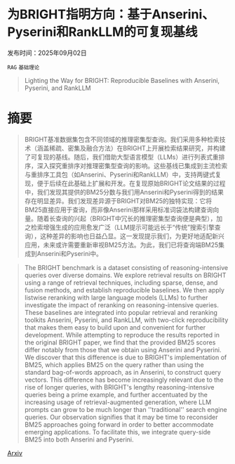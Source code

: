 # 为BRIGHT指明方向：基于Anserini、Pyserini和RankLLM的可复现基线

发布时间：2025年09月02日

`RAG` `基础理论`

> Lighting the Way for BRIGHT: Reproducible Baselines with Anserini, Pyserini, and RankLLM

# 摘要

> BRIGHT基准数据集包含不同领域的推理密集型查询。我们采用多种检索技术（涵盖稀疏、密集及融合方法）在BRIGHT上开展检索结果研究，并构建了可复现的基线。随后，我们借助大型语言模型（LLMs）进行列表式重排序，深入探究重排序对推理密集型查询的影响。这些基线已集成到主流检索与重排序工具包（如Anserini、Pyserini和RankLLM）中，支持两键式复现，便于后续在此基础上扩展和开发。在复现原始BRIGHT论文结果的过程中，我们发现其提供的BM25分数与我们用Anserini和Pyserini得到的结果存在明显差异。我们发现差异源于BRIGHT对BM25的独特实现：它将BM25直接应用于查询，而非像Anserini那样采用标准词袋法构建查询向量。随着长查询的兴起（BRIGHT中冗长的推理密集型查询便是典型），加之检索增强生成的应用愈发广泛（LLM提示可能远长于“传统”搜索引擎查询），这种差异的影响也日益凸显。这一发现提示我们，为更好地适配新兴应用，未来或许需要重新审视BM25方法。为此，我们已将查询端BM25集成到Anserini和Pyserini中。

> The BRIGHT benchmark is a dataset consisting of reasoning-intensive queries over diverse domains. We explore retrieval results on BRIGHT using a range of retrieval techniques, including sparse, dense, and fusion methods, and establish reproducible baselines. We then apply listwise reranking with large language models (LLMs) to further investigate the impact of reranking on reasoning-intensive queries. These baselines are integrated into popular retrieval and reranking toolkits Anserini, Pyserini, and RankLLM, with two-click reproducibility that makes them easy to build upon and convenient for further development. While attempting to reproduce the results reported in the original BRIGHT paper, we find that the provided BM25 scores differ notably from those that we obtain using Anserini and Pyserini. We discover that this difference is due to BRIGHT's implementation of BM25, which applies BM25 on the query rather than using the standard bag-of-words approach, as in Anserini, to construct query vectors. This difference has become increasingly relevant due to the rise of longer queries, with BRIGHT's lengthy reasoning-intensive queries being a prime example, and further accentuated by the increasing usage of retrieval-augmented generation, where LLM prompts can grow to be much longer than ''traditional'' search engine queries. Our observation signifies that it may be time to reconsider BM25 approaches going forward in order to better accommodate emerging applications. To facilitate this, we integrate query-side BM25 into both Anserini and Pyserini.

[Arxiv](https://arxiv.org/abs/2509.02558)